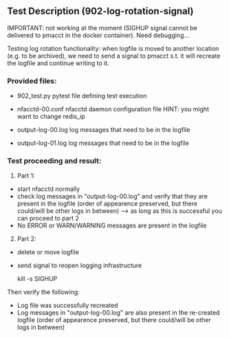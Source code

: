 ## Test Description (902-log-rotation-signal)

IMPORTANT: not working at the moment (SIGHUP signal cannot be delivered to pmacct in the docker container). Need debugging...

Testing log rotation functionality: when logfile is moved to another location (e.g. to be archived), we need to send a signal to pmacct s.t. it will recreate the logfile and continue writing to it.

### Provided files:

- 902_test.py                    pytest file defining test execution

- nfacctd-00.conf                nfacctd daemon configuration file            HINT: you might want to change redis_ip

- output-log-00.log              log messages that need to be in the logfile
- output-log-01.log              log messages that need to be in the logfile

### Test proceeding and result:

1. Part 1: 

- start nfacctd normally
- check log messages in "output-log-00.log" and verify that they are present in the logfile (order of appearence preserved, but there could/will be other logs in between) --> as long as this is successful you can proceed to part 2
- No ERROR or WARN/WARNING messages are present in the logfile

2. Part 2:

- delete or move logfile
- send signal to reopen logging infrastructure

    kill -s SIGHUP <nfacctd-proc-id>

Then verify the following:

- Log file was successfully recreated
- Log messages in "output-log-00.log" are also present in the re-created logfile (order of appearence preserved, but there could/will be other logs in between)
